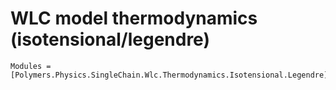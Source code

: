 # WLC model thermodynamics (isotensional/legendre)

```@autodocs
Modules = [Polymers.Physics.SingleChain.Wlc.Thermodynamics.Isotensional.Legendre]
```

